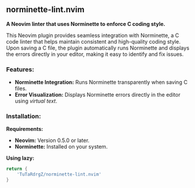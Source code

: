 ## **norminette-lint.nvim**

**A Neovim linter that uses Norminette to enforce C coding style.**

This Neovim plugin provides seamless integration with Norminette, a C code linter that helps maintain consistent and high-quality coding style. Upon saving a C file, the plugin automatically runs Norminette and displays the errors directly in your editor, making it easy to identify and fix issues.

### **Features:**

* **Norminette Integration:** Runs Norminette transparently when saving C files.
* **Error Visualization:** Displays Norminette errors directly in the editor using *virtual text*.

### **Installation:**

**Requirements:**

* **Neovim:** Version 0.5.0 or later.
* **Norminette:** Installed on your system.

**Using lazy:**

```lua
return {
    'TuTaRdrgZ/norminette-lint.nvim'
}
```

